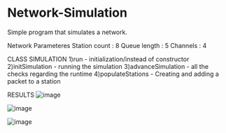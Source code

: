 # Network-Simulation
Simple program that simulates a network.

Network Parameteres 
Station count : 8
Queue length : 5
Channels : 4

CLASS SIMULATION
1)run - initialization/instead of constructor
2)initSimulation - running the simulation
3)advanceSimulation - all the checks regarding the runtime
4)populateStations - Creating and adding a packet to a station


RESULTS
![image](https://user-images.githubusercontent.com/118728873/220865246-3ddeb76c-d5f8-4874-8efd-9a75609a1e67.png)

![image](https://user-images.githubusercontent.com/118728873/220865287-ad21321e-8f64-4fac-a679-56d30769040f.png)

![image](https://user-images.githubusercontent.com/118728873/220865349-2042359a-29bb-455e-abba-8d7a94e92b7c.png)
